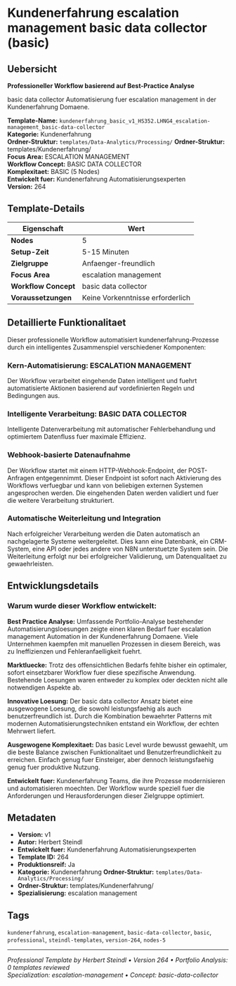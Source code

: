 # Kundenerfahrung escalation management basic data collector (basic)

## Uebersicht

**Professioneller Workflow basierend auf Best-Practice Analyse**

basic data collector Automatisierung fuer escalation management in der Kundenerfahrung Domaene.

**Template-Name:** `kundenerfahrung_basic_v1_HS352.LHNG4_escalation-management_basic-data-collector`  
**Kategorie:** Kundenerfahrung  
**Ordner-Struktur:** `templates/Data-Analytics/Processing/`
**Ordner-Struktur:** templates/Kundenerfahrung/  
**Focus Area:** ESCALATION MANAGEMENT  
**Workflow Concept:** BASIC DATA COLLECTOR  
**Komplexitaet:** BASIC (5 Nodes)  
**Entwickelt fuer:** Kundenerfahrung Automatisierungsexperten  
**Version:** 264

## Template-Details

| **Eigenschaft** | **Wert** |
|------------------|----------|
| **Nodes** | 5 |
| **Setup-Zeit** | 5-15 Minuten |
| **Zielgruppe** | Anfaenger-freundlich |
| **Focus Area** | escalation management |
| **Workflow Concept** | basic data collector |
| **Voraussetzungen** | Keine Vorkenntnisse erforderlich |

## Detaillierte Funktionalitaet

Dieser professionelle Workflow automatisiert kundenerfahrung-Prozesse durch ein intelligentes Zusammenspiel verschiedener Komponenten:

### Kern-Automatisierung: ESCALATION MANAGEMENT
Der Workflow verarbeitet eingehende Daten intelligent und fuehrt automatisierte Aktionen basierend auf vordefinierten Regeln und Bedingungen aus.

### Intelligente Verarbeitung: BASIC DATA COLLECTOR
Intelligente Datenverarbeitung mit automatischer Fehlerbehandlung und optimiertem Datenfluss fuer maximale Effizienz.

### Webhook-basierte Datenaufnahme
Der Workflow startet mit einem HTTP-Webhook-Endpoint, der POST-Anfragen entgegennimmt. Dieser Endpoint ist sofort nach Aktivierung des Workflows verfuegbar und kann von beliebigen externen Systemen angesprochen werden. Die eingehenden Daten werden validiert und fuer die weitere Verarbeitung strukturiert.

### Automatische Weiterleitung und Integration
Nach erfolgreicher Verarbeitung werden die Daten automatisch an nachgelagerte Systeme weitergeleitet. Dies kann eine Datenbank, ein CRM-System, eine API oder jedes andere von N8N unterstuetzte System sein. Die Weiterleitung erfolgt nur bei erfolgreicher Validierung, um Datenqualitaet zu gewaehrleisten.





## Entwicklungsdetails

### Warum wurde dieser Workflow entwickelt:

**Best Practice Analyse:** Umfassende Portfolio-Analyse bestehender Automatisierungsloesungen zeigte einen klaren Bedarf fuer escalation management Automation in der Kundenerfahrung Domaene. Viele Unternehmen kaempfen mit manuellen Prozessen in diesem Bereich, was zu Ineffizienzen und Fehleranfaelligkeit fuehrt.

**Marktluecke:** Trotz des offensichtlichen Bedarfs fehlte bisher ein optimaler, sofort einsetzbarer Workflow fuer diese spezifische Anwendung. Bestehende Loesungen waren entweder zu komplex oder deckten nicht alle notwendigen Aspekte ab.

**Innovative Loesung:** Der basic data collector Ansatz bietet eine ausgewogene Loesung, die sowohl leistungsfaehig als auch benutzerfreundlich ist. Durch die Kombination bewaehrter Patterns mit modernen Automatisierungstechniken entstand ein Workflow, der echten Mehrwert liefert.

**Ausgewogene Komplexitaet:** Das basic Level wurde bewusst gewaehlt, um die beste Balance zwischen Funktionalitaet und Benutzerfreundlichkeit zu erreichen. Einfach genug fuer Einsteiger, aber dennoch leistungsfaehig genug fuer produktive Nutzung.

**Entwickelt fuer:** Kundenerfahrung Teams, die ihre Prozesse modernisieren und automatisieren moechten. Der Workflow wurde speziell fuer die Anforderungen und Herausforderungen dieser Zielgruppe optimiert.

## Metadaten

- **Version:** v1
- **Autor:** Herbert Steindl
- **Entwickelt fuer:** Kundenerfahrung Automatisierungsexperten
- **Template ID:** 264
- **Produktionsreif:** Ja
- **Kategorie:** Kundenerfahrung
**Ordner-Struktur:** `templates/Data-Analytics/Processing/`
- **Ordner-Struktur:** templates/Kundenerfahrung/
- **Spezialisierung:** escalation management

## Tags

`kundenerfahrung`, `escalation-management`, `basic-data-collector`, `basic`, `professional`, `steindl-templates`, `version-264`, `nodes-5`

---

*Professional Template by Herbert Steindl • Version 264 • Portfolio Analysis: 0 templates reviewed*  
*Specialization: escalation-management • Concept: basic-data-collector*